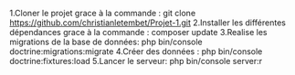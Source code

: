 1.Cloner le projet grace à la commande : git clone https://github.com/christianletembet/Projet-1.git
2.Installer les différentes dépendances grace à la commande : composer update
3.Realise les migrations de la base de données: php bin/console doctrine:migrations:migrate
4.Créer des données : php bin/console doctrine:fixtures:load
5.Lancer le serveur: php bin/console server:r
